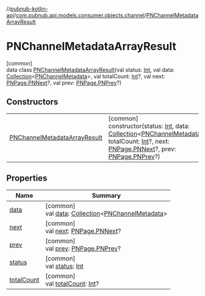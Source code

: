 //[pubnub-kotlin-api](../../../index.md)/[com.pubnub.api.models.consumer.objects.channel](../index.md)/[PNChannelMetadataArrayResult](index.md)

# PNChannelMetadataArrayResult

[common]\
data class [PNChannelMetadataArrayResult](index.md)(val status: [Int](https://kotlinlang.org/api/latest/jvm/stdlib/kotlin-stdlib/kotlin/-int/index.html), val data: [Collection](https://kotlinlang.org/api/latest/jvm/stdlib/kotlin-stdlib/kotlin.collections/-collection/index.html)&lt;[PNChannelMetadata](../-p-n-channel-metadata/index.md)&gt;, val totalCount: [Int](https://kotlinlang.org/api/latest/jvm/stdlib/kotlin-stdlib/kotlin/-int/index.html)?, val next: [PNPage.PNNext](../../../../../pubnub-kotlin/pubnub-kotlin-core-api/pubnub-kotlin-core-api/com.pubnub.api.models.consumer.objects/-p-n-page/-p-n-next/index.md)?, val prev: [PNPage.PNPrev](../../../../../pubnub-kotlin/pubnub-kotlin-core-api/pubnub-kotlin-core-api/com.pubnub.api.models.consumer.objects/-p-n-page/-p-n-prev/index.md)?)

## Constructors

| | |
|---|---|
| [PNChannelMetadataArrayResult](-p-n-channel-metadata-array-result.md) | [common]<br>constructor(status: [Int](https://kotlinlang.org/api/latest/jvm/stdlib/kotlin-stdlib/kotlin/-int/index.html), data: [Collection](https://kotlinlang.org/api/latest/jvm/stdlib/kotlin-stdlib/kotlin.collections/-collection/index.html)&lt;[PNChannelMetadata](../-p-n-channel-metadata/index.md)&gt;, totalCount: [Int](https://kotlinlang.org/api/latest/jvm/stdlib/kotlin-stdlib/kotlin/-int/index.html)?, next: [PNPage.PNNext](../../../../../pubnub-kotlin/pubnub-kotlin-core-api/pubnub-kotlin-core-api/com.pubnub.api.models.consumer.objects/-p-n-page/-p-n-next/index.md)?, prev: [PNPage.PNPrev](../../../../../pubnub-kotlin/pubnub-kotlin-core-api/pubnub-kotlin-core-api/com.pubnub.api.models.consumer.objects/-p-n-page/-p-n-prev/index.md)?) |

## Properties

| Name | Summary |
|---|---|
| [data](data.md) | [common]<br>val [data](data.md): [Collection](https://kotlinlang.org/api/latest/jvm/stdlib/kotlin-stdlib/kotlin.collections/-collection/index.html)&lt;[PNChannelMetadata](../-p-n-channel-metadata/index.md)&gt; |
| [next](next.md) | [common]<br>val [next](next.md): [PNPage.PNNext](../../../../../pubnub-kotlin/pubnub-kotlin-core-api/pubnub-kotlin-core-api/com.pubnub.api.models.consumer.objects/-p-n-page/-p-n-next/index.md)? |
| [prev](prev.md) | [common]<br>val [prev](prev.md): [PNPage.PNPrev](../../../../../pubnub-kotlin/pubnub-kotlin-core-api/pubnub-kotlin-core-api/com.pubnub.api.models.consumer.objects/-p-n-page/-p-n-prev/index.md)? |
| [status](status.md) | [common]<br>val [status](status.md): [Int](https://kotlinlang.org/api/latest/jvm/stdlib/kotlin-stdlib/kotlin/-int/index.html) |
| [totalCount](total-count.md) | [common]<br>val [totalCount](total-count.md): [Int](https://kotlinlang.org/api/latest/jvm/stdlib/kotlin-stdlib/kotlin/-int/index.html)? |
